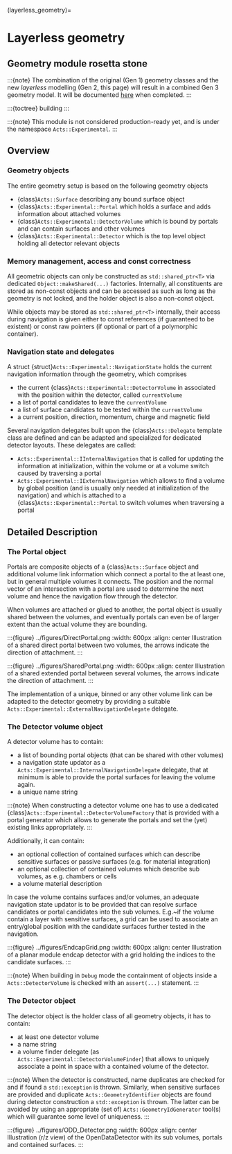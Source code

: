 (layerless_geometry)=

# Layerless geometry

## Geometry module rosetta stone

:::{note}
The combination of the original (Gen 1) geometry classes and the new *layerless* modelling (Gen 2, this page) will result in a combined Gen 3 geometry model. It will be documented [here](core/geometry/index) when completed.
:::

:::{toctree}
building
:::

:::{note}
This module is not considered production-ready yet, and is under the namespace
`Acts::Experimental`.
:::

## Overview

### Geometry objects

The entire geometry setup is based on the following geometry objects

- {class}`Acts::Surface` describing any bound surface object
- {class}`Acts::Experimental::Portal` which holds a surface and adds information about attached volumes
- {class}`Acts::Experimental::DetectorVolume` which is bound by portals and can contain surfaces and other volumes
- {class}`Acts::Experimental::Detector` which is the top level object holding all detector relevant objects

### Memory management, access and const correctness

All geometric objects can only be constructed as `std::shared_ptr<T>` via dedicated `Object::makeShared(...)` factories.
Internally, all constituents are stored as non-const objects and can be accessed as such as long as the geometry is not locked, and the holder object is also a non-const object.

While objects may be stored as `std::shared_ptr<T>` internally, their access during navigation is given either to const references (if guaranteed to be existent) or const raw pointers (if optional or part of a polymorphic container).

### Navigation state and delegates

A struct {struct}`Acts::Experimental::NavigationState` holds the current navigation information through the geometry, which comprises

- the current {class}`Acts::Experimental::DetectorVolume` in associated with the position within the detector, called `currentVolume`
- a list of portal candidates to leave the `currentVolume`
- a list of surface candidates to be tested within the `currentVolume`
- a current position, direction, momentum, charge and magnetic field

Several navigation delegates built upon the {class}`Acts::Delegate` template class are defined and can be adapted and specialized for dedicated detector layouts.
These delegates are called:

- `Acts::Experimental::IInternalNavigation` that is called for updating the information at initialization, within the volume or at a volume switch caused by traversing a portal
- `Acts::Experimental::IExternalNavigation` which allows to find a volume by global position (and is usually only needed at initialization of the navigation) and which is attached to a {class}`Acts::Experimental::Portal` to switch volumes when traversing a portal

## Detailed Description

### The Portal object

Portals are composite objects of a {class}`Acts::Surface` object and additional volume link information which connect a portal to the at least one, but in general multiple volumes it connects. The position and the normal vector of an intersection with a portal are used to determine the next volume and hence the navigation flow through the detector.

When volumes are attached or glued to another, the portal object is usually shared between the volumes, and eventually portals can even be of larger extent than the actual volume they are bounding.

:::{figure} ../figures/DirectPortal.png
:width: 600px
:align: center
Illustration of a shared direct portal between two volumes, the arrows indicate the direction of attachment.
:::

:::{figure} ../figures/SharedPortal.png
:width: 600px
:align: center
Illustration of a shared extended portal between several volumes, the arrows indicate the direction of attachment.
:::

The implementation of a unique, binned or any other volume link can be adapted to the detector geometry by providing a suitable `Acts::Experimental::ExternalNavigationDelegate` delegate.

### The Detector volume object

A detector volume has to contain:

- a list of bounding portal objects (that can be shared with other volumes)
- a navigation state updator as a `Acts::Experimental::InternalNavigationDelegate` delegate, that at minimum is able to provide the portal surfaces for leaving the volume again.
- a unique name string

:::{note}
When constructing a detector volume one has to use a dedicated {class}`Acts::Experimental::DetectorVolumeFactory` that is provided with a portal generator which allows to generate the portals and set the (yet) existing links appropriately.
:::

Additionally, it can contain:

- an optional collection of contained surfaces which can describe sensitive surfaces or passive surfaces (e.g. for material integration)
- an optional collection of contained volumes which describe sub volumes, as e.g. chambers or cells
- a volume material description

In case the volume contains surfaces and/or volumes, an adequate navigation state updator is to be provided that can resolve surface candidates or portal candidates into the sub volumes. E.g.~if the volume contain a layer with sensitive surfaces, a grid can be used to associate an entry/global position with the candidate surfaces further tested in the navigation.

:::{figure} ../figures/EndcapGrid.png
:width: 600px
:align: center
Illustration of a planar module endcap detector with a grid holding the indices to the candidate surfaces.
:::

:::{note}
When building in `Debug` mode the containment of objects inside a `Acts::DetectorVolume` is checked with an `assert(...)` statement.
:::

### The Detector object

The detector object is the holder class of all geometry objects, it has to contain:

- at least one detector volume
- a name string
- a volume finder delegate (as `Acts::Experimental::DetectorVolumeFinder`) that allows to uniquely associate a point in space with a contained volume of the detector.

:::{note}
When the detector is constructed, name duplicates are checked for and if found a `std::exception` is thrown. Similarly, when sensitive surfaces are provided and duplicate `Acts::GeometryIdentifier` objects are found during detector construction a `std::exception` is thrown. The latter can be avoided by using an appropriate (set of) `Acts::GeometryIdGenerator` tool(s) which will guarantee some level of uniqueness.
:::

:::{figure} ../figures/ODD_Detector.png
:width: 600px
:align: center
Illustration (r/z view) of the OpenDataDetector with its sub volumes, portals and contained surfaces.
:::
